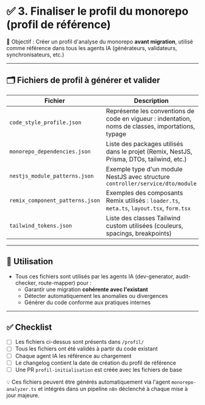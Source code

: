 # ✅ 3. Finaliser le profil du monorepo (profil de référence)

🎯 Objectif : Créer un profil d'analyse du monorepo **avant migration**, utilisé comme référence dans tous les agents IA (générateurs, validateurs, synchronisateurs, etc.)

---

## 🗂️ Fichiers de profil à générer et valider

| Fichier                         | Description |
|--------------------------------|-------------|
| `code_style_profile.json`      | Représente les conventions de code en vigueur : indentation, noms de classes, importations, typage |
| `monorepo_dependencies.json`   | Liste des packages utilisés dans le projet (Remix, NestJS, Prisma, DTOs, tailwind, etc.) |
| `nestjs_module_patterns.json`  | Exemple type d'un module NestJS avec structure `controller/service/dto/module` |
| `remix_component_patterns.json`| Exemples des composants Remix utilisés : `loader.ts`, `meta.ts`, `layout.tsx`, `form.tsx` |
| `tailwind_tokens.json`         | Liste des classes Tailwind custom utilisées (couleurs, spacings, breakpoints) |

---

## 📌 Utilisation

- Tous ces fichiers sont utilisés par les agents IA (dev-generator, audit-checker, route-mapper) pour :
  - Garantir une migration **cohérente avec l'existant**
  - Détecter automatiquement les anomalies ou divergences
  - Générer du code conforme aux pratiques internes

---

## ✅ Checklist

- [ ] Les fichiers ci-dessus sont présents dans `/profil/`
- [ ] Tous les fichiers ont été validés à partir du code existant
- [ ] Chaque agent IA les référence au chargement
- [ ] Le changelog contient la date de création du profil de référence
- [ ] Une PR `profil-initialisation` est créée avec les fichiers de base

💡 Ces fichiers peuvent être générés automatiquement via l'agent `monorepo-analyzer.ts`
et intégrés dans un pipeline `n8n` déclenché à chaque mise à jour majeure.
